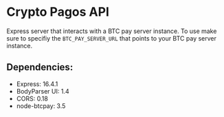 # Crypto Pagos API

Express server that interacts with a BTC pay server instance. To use make sure to specifiy the `BTC_PAY_SERVER_URL` that points to your BTC pay server instance.

## Dependencies:

- Express: 16.4.1
- BodyParser UI: 1.4
- CORS: 0.18
- node-btcpay: 3.5